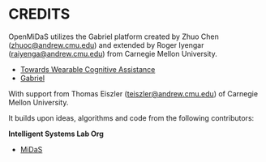 # CREDITS
OpenMiDaS utilizes the Gabriel platform created by Zhuo Chen (zhuoc@andrew.cmu.edu) and extended by Roger Iyengar (raiyenga@andrew.cmu.edu) from Carnegie Mellon University.
- [Towards Wearable Cognitive Assistance](http://dl.acm.org/citation.cfm?id=2594383)
- [Gabriel](http://github.com/cmusatyalab/gabriel)

With support from Thomas Eiszler (teiszler@andrew.cmu.edu) of Carnegie Mellon University.

It builds upon ideas, algorithms and code from the following contributors:

__Intelligent Systems Lab Org__ 
- [MiDaS](https://github.com/isl-org/MiDaS)
